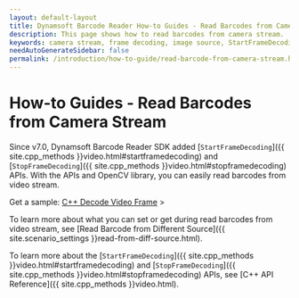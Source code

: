 ```yaml
---
layout: default-layout
title: Dynamsoft Barcode Reader How-to Guides - Read Barcodes from Camera Stream
description: This page shows how to read barcodes from camera stream.
keywords: camera stream, frame decoding, image source, StartFrameDecoding, StopFrameDecoding, how-to guides
needAutoGenerateSidebar: false
permalink: /introduction/how-to-guide/read-barcode-from-camera-stream.html
---
```



# How-to Guides - Read Barcodes from Camera Stream

Since v7.0, Dynamsoft Barcode Reader SDK added [`StartFrameDecoding`]({{ site.cpp_methods }}video.html#startframedecoding) and [`StopFrameDecoding`]({{ site.cpp_methods }}video.html#stopframedecoding) APIs. With the APIs and OpenCV library, you can easily read barcodes from video stream.

Get a sample: [C++ Decode Video Frame](https://www.dynamsoft.com/Downloads/Dynamic-Barcode-Reader-Sample-Download.aspx?SampleID=224#gallery) >   


To learn more about what you can set or get during  read barcodes from video stream, see [Read Barcode from Different Source]({{ site.scenario_settings }}read-from-diff-source.html).    


To learn more about the [`StartFrameDecoding`]({{ site.cpp_methods }}video.html#startframedecoding) and [`StopFrameDecoding`]({{ site.cpp_methods }}video.html#stopframedecoding) APIs, see [C++ API Reference]({{ site.cpp_methods }}video.html).

